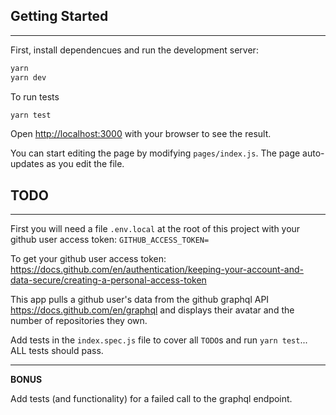 ## Getting Started

---

First, install dependencues and run the development server:

```bash
yarn
yarn dev
```

To run tests

```bash
yarn test
```

Open [http://localhost:3000](http://localhost:3000) with your browser to see the result.

You can start editing the page by modifying `pages/index.js`. The page auto-updates as you edit the file.

## TODO

---

First you will need a file `.env.local` at the root of this project with your github user access token: `GITHUB_ACCESS_TOKEN=`

To get your github user access token: https://docs.github.com/en/authentication/keeping-your-account-and-data-secure/creating-a-personal-access-token

This app pulls a github user's data from the github graphql API https://docs.github.com/en/graphql and displays their avatar and the number of repositories they own.

Add tests in the `index.spec.js` file to cover all `TODO`s and run `yarn test`... ALL tests should pass.

---

**BONUS**

Add tests (and functionality) for a failed call to the graphql endpoint.
